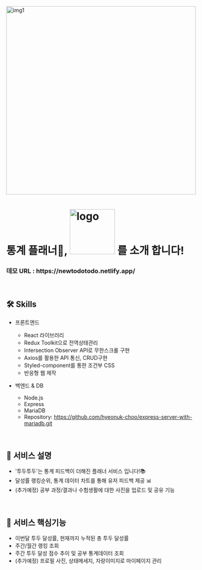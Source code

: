 <img width='100%' height='500' src='https://user-images.githubusercontent.com/98303004/194334684-7ee7e923-9abd-4260-b3a6-256ee2c65682.png' alt='img1'/>
<br/>
<h1>통계 플래너📑, <img width='120px' src='https://user-images.githubusercontent.com/98303004/194283462-7d70182b-d4d9-4291-b050-5983b0177374.png' alt='logo'/> 를 소개 합니다!</h1>
<h3> 데모 URL : https://newtodotodo.netlify.app/ </h3>
<br/>
<h2>🛠 Skills </h2>

* 프론트엔드
  * React 라이브러리
  * Redux Toolkit으로 전역상태관리
  * Intersection Observer API로 무한스크롤 구현
  * Axios를 활용한 API 통신, CRUD구현
  * Styled-component를 통한 조건부 CSS
  * 반응형 웹 제작
 
* 백엔드 & DB
  * Node.js
  * Express
  * MariaDB
  * Repository: https://github.com/hyeonuk-choo/express-server-with-mariadb.git
  
<br/>
<h2>📝 서비스 설명 </h2>
<ul>
<li>'투두투두'는 통계 피드백이 더해진 플래너 서비스 입니다!📚</li>
<li> 달성률 랭킹순위, 통계 데이터 차트를 통해 유저 피드백 제공 📊</li>
<li>(추가예정) 공부 과정/결과나 수험생활에 대한 사진을 업로드 및 공유 기능</li>
</ul>
<br/>
<h2>🔎 서비스 핵심기능 </h2>
<ul>
  <li>이번달 투두 달성률, 현재까지 누적된 총 투두 달성률</li>
  <li>주간/월간 랭킹 조회</li>
  <li>주간 투두 달성 점수 추이 및 공부 통계데이터 조회</li>
  <li>(추가예정) 프로필 사진, 상태메세지, 자랑이미지로 마이페이지 관리</li>
</ul>


